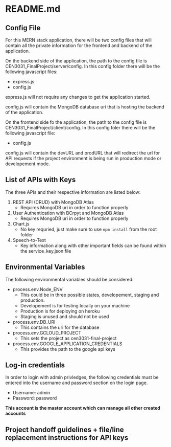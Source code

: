 # README.md

## Config File
For this MERN stack application, there will be two config files that will contain all the private information for the frontend and backend of the application.

On the backend side of the application, the path to the config file is CEN3031_FinalProject/server/config. In this config folder there will be the following javascript files:
* express.js
* config.js

express.js will not require any changes to get the application started.

config.js will contain the MongoDB database uri that is hosting the backend of the application.

On the frontend side fo the application, the path to the config file is CEN3031_FinalProject/client/config. In this config foler there will be the following javascript file:
* config.js

config.js will contain the devURL and prodURL that will redirect the url for API requests if the project environment is being run in production mode or developement mode.
## List of APIs with Keys
The three APIs and their respective information are listed below:
1. REST API (CRUD) with MongoDB Atlas
   * Requires MongoDB uri in order to function properly
2. User Authentication with BCrpyt and MongoDB Atlas
   * Requires MongoDB uri in order to function properly
3. Chart.js
   * No key requried, just make sure to use `npm install` from the root folder
4. Speech-to-Text
   * Key information along with other important fields can be found within the service_key.json file

## Environmental Variables
The following environmental variables should be considered:
* process.env.Node_ENV
  * This could be in three possible states, developement, staging and production.
  * Developement is for testing locally on your machine
  * Production is for deploying on heroku
  * Staging is unused and should not be used
* process.env.DB_URI
  * This contains the uri for the database
* process.env.GCLOUD_PROJECT
  * This sets the project as cen3031-final-project
* process.env.GOOGLE_APPLICATION_CREDENTIALS
    * This provides the path to the google api keys
## Log-in credentials
In order to login with admin privledges, the following credentials must be entered into the username and password section on the login page.
* Username: admin
* Password: password

**This account is the master account which can manage all other created accounts**

## Project handoff guidelines + file/line replacement instructions for API keys